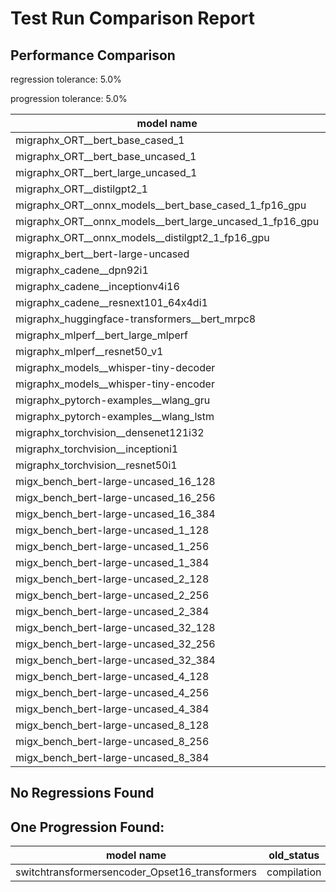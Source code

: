 # Test Run Comparison Report

## Performance Comparison

regression tolerance: 5.0%

progression tolerance: 5.0%

|model name|exit_status|analysis|old_time_ms|new_time_ms|change_ms|percent_change|
|---|---|---|---|---|---|---|
|migraphx_ORT__bert_base_cased_1|PASS|within tol|115.935|116.4302|0.4952|0.43%|
|migraphx_ORT__bert_base_uncased_1|PASS|within tol|115.7581|116.4059|0.6478|0.56%|
|migraphx_ORT__bert_large_uncased_1|PASS|within tol|527.3701|536.526|9.1559|1.74%|
|migraphx_ORT__distilgpt2_1|PASS|within tol|69.2807|68.6462|-0.6345|-0.92%|
|migraphx_ORT__onnx_models__bert_base_cased_1_fp16_gpu|Numerics|within tol|62.0759|62.4202|0.3443|0.55%|
|migraphx_ORT__onnx_models__bert_large_uncased_1_fp16_gpu|Numerics|within tol|327.1802|327.5003|0.3201|0.1%|
|migraphx_ORT__onnx_models__distilgpt2_1_fp16_gpu|Numerics|within tol|34.6285|34.2439|-0.3846|-1.11%|
|migraphx_bert__bert-large-uncased|PASS|within tol|19.4133|19.286|-0.1273|-0.66%|
|migraphx_cadene__dpn92i1|PASS|within tol|5.0758|5.0496|-0.0262|-0.52%|
|migraphx_cadene__inceptionv4i16|PASS|within tol|29.7649|29.5179|-0.247|-0.83%|
|migraphx_cadene__resnext101_64x4di1|PASS|within tol|6.1173|5.9782|-0.1391|-2.27%|
|migraphx_huggingface-transformers__bert_mrpc8|PASS|within tol|6.9303|6.9463|0.016|0.23%|
|migraphx_mlperf__bert_large_mlperf|Numerics|within tol|28.2923|26.9549|-1.3374|-4.73%|
|migraphx_mlperf__resnet50_v1|PASS|regression|4.79|5.1002|0.3102|6.48%|
|migraphx_models__whisper-tiny-decoder|PASS|within tol|40.7306|39.959|-0.7716|-1.89%|
|migraphx_models__whisper-tiny-encoder|Numerics|within tol|47.1873|46.6465|-0.5408|-1.15%|
|migraphx_pytorch-examples__wlang_gru|PASS|within tol|20.4965|19.7042|-0.7924|-3.87%|
|migraphx_pytorch-examples__wlang_lstm|PASS|within tol|9.7972|10.041|0.2438|2.49%|
|migraphx_torchvision__densenet121i32|PASS|within tol|18.1178|17.8619|-0.256|-1.41%|
|migraphx_torchvision__inceptioni1|PASS|within tol|4.8971|4.8596|-0.0375|-0.76%|
|migraphx_torchvision__resnet50i1|PASS|within tol|3.1576|3.1687|0.0111|0.35%|
|migx_bench_bert-large-uncased_16_128|PASS|within tol|26.8659|26.8748|0.009|0.03%|
|migx_bench_bert-large-uncased_16_256|PASS|within tol|38.5459|38.2302|-0.3157|-0.82%|
|migx_bench_bert-large-uncased_16_384|PASS|within tol|58.1266|57.9847|-0.1419|-0.24%|
|migx_bench_bert-large-uncased_1_128|PASS|within tol|12.0014|11.9992|-0.0022|-0.02%|
|migx_bench_bert-large-uncased_1_256|PASS|within tol|12.6508|12.5572|-0.0936|-0.74%|
|migx_bench_bert-large-uncased_1_384|PASS|within tol|19.5943|19.3772|-0.2171|-1.11%|
|migx_bench_bert-large-uncased_2_128|PASS|within tol|12.7118|12.8171|0.1053|0.83%|
|migx_bench_bert-large-uncased_2_256|PASS|within tol|19.5426|19.4665|-0.0761|-0.39%|
|migx_bench_bert-large-uncased_2_384|PASS|within tol|20.305|20.2343|-0.0707|-0.35%|
|migx_bench_bert-large-uncased_32_128|PASS|within tol|36.9061|36.6036|-0.3025|-0.82%|
|migx_bench_bert-large-uncased_32_256|PASS|within tol|77.7051|77.1844|-0.5208|-0.67%|
|migx_bench_bert-large-uncased_32_384|PASS|within tol|119.0591|118.0293|-1.0298|-0.86%|
|migx_bench_bert-large-uncased_4_128|PASS|within tol|19.4979|19.7055|0.2076|1.06%|
|migx_bench_bert-large-uncased_4_256|PASS|within tol|20.8429|20.8|-0.0429|-0.21%|
|migx_bench_bert-large-uncased_4_384|PASS|within tol|24.0717|24.2808|0.2091|0.87%|
|migx_bench_bert-large-uncased_8_128|PASS|within tol|20.8784|21.0779|0.1995|0.96%|
|migx_bench_bert-large-uncased_8_256|PASS|within tol|27.5248|27.5046|-0.0201|-0.07%|
|migx_bench_bert-large-uncased_8_384|PASS|within tol|35.0575|34.7102|-0.3472|-0.99%|

## No Regressions Found

## One Progression Found:

|model name|old_status|new_status|
|---|---|---|
|switchtransformersencoder_Opset16_transformers|compilation|PASS|

